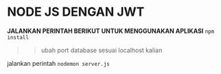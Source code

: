 # NODE JS DENGAN JWT

**JALANKAN PERINTAH BERIKUT UNTUK MENGGUNAKAN APLIKASI**
`npm install`

> > ubah port database sesuai localhost kalian

jalankan perintah
`nodemon server.js`
